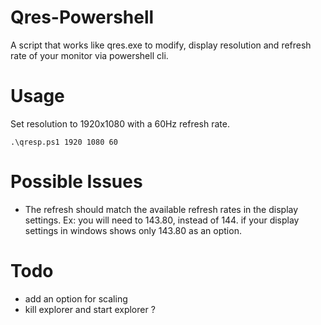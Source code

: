 
# Qres-Powershell

A script that works like qres.exe to modify, display resolution and refresh rate of your monitor via powershell cli.

# Usage

Set resolution to 1920x1080 with a 60Hz refresh rate.

```pwsh
.\qresp.ps1 1920 1080 60
```

# Possible Issues

- The refresh should match the available refresh rates in the display settings. Ex: you will need to 143.80, instead of 144. if your display settings in windows shows only 143.80 as an option.

# Todo

- add an option for scaling
- kill explorer and start explorer ?